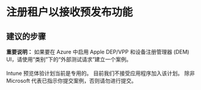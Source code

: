 <properties
    pageTitle="Intune Insider - Sign up your tenant to receive pre-release features"
    description="Intune 预览体验人员 - 注册租户以接收预发布功能"
    service="microsoft.intune"
    resource="intune"
    authors="mackie1604"
    displayOrder=""
    selfHelpType="generic"
    supportTopicIds="32582824"
    resourceTags=""
    productPesIds="15584"
    cloudEnvironments="public"
/>


# <a name="sign-up-your-tenant-to-receive-pre-release-features"></a>注册租户以接收预发布功能

## <a name="recommended-steps"></a>**建议的步骤**

**重要说明：**  如果要在 Azure 中启用 Apple DEP/VPP 和设备注册管理器 (DEM) UI，请使用“类别”下的“外部测试请求”建立一个案例。<br>
<br>
Intune 预览体验计划当前是专用的。  目前我们不接受应用程序加入该计划。  除非 Microsoft 代表已指示你提交案例，否则请勿进行提交。<br>

